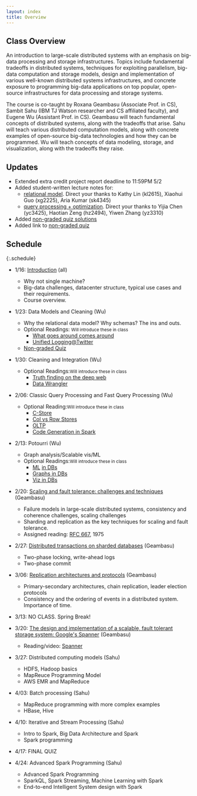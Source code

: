 ```yaml
---
layout: index
title: Overview
---
```


## Class Overview

An introduction to large-scale distributed systems with an emphasis on big-data processing and storage infrastructures. Topics include fundamental tradeoffs in distributed systems, techniques for exploiting parallelism, big-data computation and storage models, design and implementation of various well-known distributed systems infrastructures, and concrete exposure to programming big-data applications on top popular, open-source infrastructures for data processing and storage systems.  

The course is co-taught by Roxana Geambasu (Associate Prof. in CS), Sambit Sahu (IBM TJ Watson researcher and CS affiliated faculty), and Eugene Wu (Assistant Prof. in CS). Geambasu will teach fundamental concepts of distributed systems, along with the tradeoffs that arise. Sahu will teach various distributed computation models, along with concrete examples of open-source big-data technologies and how they can be programmed. Wu will teach concepts of data modeling, storage, and visualization, along with the tradeoffs they raise.


## Updates

* Extended extra credit project report deadline to 11:59PM 5/2
* Added student-written lecture notes for:
  * [relational model](./files/notes/lecture_notes_1.pptx). Direct your thanks to Kathy Lin (kl2615), Xiaohui Guo (xg2225), Aria Kumar (sk4345)
  * [query processing + optimization](./files/notes/lecture_notes_2.pdf).  Direct your thanks to Yijia Chen (yc3425), Haotian Zeng (hz2494), Yiwen Zhang (yz3310)
* Added [non-graded quiz solutions](./quiz_sol)
* Added link to [non-graded quiz](./quiz)

## Schedule

{:.schedule}
* 1/16: [Introduction](./lectures/lec1.pdf)    (all)
  * Why not single machine? 
  * Big-data challenges, datacenter structure, typical use cases and their requirements. 
  * Course overview. 
* 1/23:  Data Models and Cleaning  (Wu)
  * Why the relational data model? Why schemas? The ins and outs.
  * Optional Readings: <small>Will introduce these in class</small> 
    * [What goes around comes around](https://github.com/w4111/syllabus/blob/master/reading/goesaroundcomesaround.pdf)     
    * [Unified Logging@Twitter](https://cs.uwaterloo.ca/~jimmylin/publications/Lee_etal_VLDB2012.pdf) 
  * [Non-graded Quiz](./quiz#lec2)
* 1/30:  Cleaning and Integration (Wu)
  * Optional Readings:<small>Will introduce these in class</small> 
    * [Truth finding on the deep web](http://www.vldb.org/pvldb/vol6/p97-li.pdf)     
    * [Data Wrangler](http://vis.stanford.edu/papers/wrangler) 
* 2/06: Classic Query Processing and Fast Query Processing (Wu)
  * Optional Reading:<small>Will introduce these in class</small> 
    * [C-Store](http://db.csail.mit.edu/projects/cstore/vldb.pdf)        
    * [Col vs Row Stores](http://db.csail.mit.edu/projects/cstore/abadi-sigmod08.pdf)
    * [OLTP](http://nms.csail.mit.edu/~stavros/pubs/OLTP_sigmod08.pdf) 
    * [Code Generation in Spark](https://databricks.com/blog/2016/05/23/apache-spark-as-a-compiler-joining-a-billion-rows-per-second-on-a-laptop.html)
* 2/13: Potourri (Wu)
  * Graph analysis/Scalable vis/ML 
  * Optional Readings:<small>Will introduce these in class</small> 
    * [ML](http://www.cs.stanford.edu/people/chrismre/papers/bismarck.pdf) [in DBs](http://db.cs.berkeley.edu/papers/vldb09-madskills.pdf)   
    * [Graphs in DBs](http://pages.cs.wisc.edu/~jignesh/publ/Grail.pdf)      
    * [Viz in DBs](http://sirrice.github.io/files/papers/ermac-vldb14.pdf) 

* 2/20: [Scaling and fault tolerance: challenges and techniques](./lectures/ds-primer.pdf) (Geambasu)
  * Failure models in large-scale distributed systems, consistency and coherence challenges, scaling challenges
  * Sharding and replication as the key techniques for scaling and fault tolerance.
  * Assigned reading: [RFC 667](https://columbia.github.io/ds2-class/papers/johnson-rfc677.pdf), 1975
* 2/27: [Distributed transactions on sharded databases](./lectures/transactions-primer.pdf) (Geambasu)
  * Two-phase locking, write-ahead logs
  * Two-phase commit
* 3/06: [Replication architectures and protocols](./lectures/consensus-primer.pdf) (Geambasu)
  * Primary-secondary architectures, chain replication, leader election protocols
  * Consistency and the ordering of events in a distributed system. Importance of time.
* 3/13: NO CLASS.  Spring Break!
* 3/20: [The design and implementation of a scalable, fault tolerant storage
  system: Google's Spanner](./lectures/spanner.pdf) (Geambasu)
  * Reading/video: [Spanner](https://research.google.com/archive/spanner.html)

* 3/27: Distributed computing models (Sahu)
  * HDFS, Hadoop basics
  * MapReuce Programming Model
  * AWS EMR and MapReduce
* 4/03: Batch processing (Sahu)
  * MapReduce programming with more complex examples
  * HBase, Hive 
* 4/10: Iterative and Stream Processing  (Sahu)
  * Intro to Spark, Big Data Architecture and Spark
  * Spark programming
* 4/17: FINAL QUIZ
* 4/24: Advanced Spark Programming (Sahu)
  * Advanced Spark Programming
  * SparkQL, Spark Streaming, Machine Learning with Spark
  * End-to-end Intelligent System design with Spark
